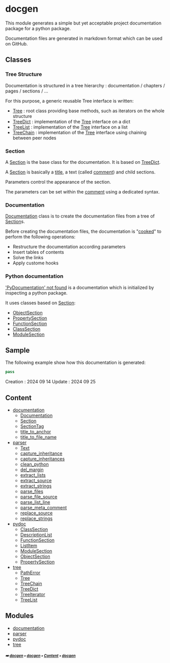 # docgen

This module generates a simple but yet acceptable project documentation package
for a python package.

Documentation files are generated in markdown format which can be used on GitHub.

## Classes

### Tree Structure

Documentation is structured in a tree hierarchy : documentation / chapters / pages / sections / ...

For this purpose, a generic reusable Tree interface is written:
- [Tree](tree-tree.md#tree) : root class providing base methods, such as iterators on the whole structure
- [TreeDict](tree-treedict.md#treedict) : implementation of the [Tree](tree-tree.md#tree) interface on a dict
- [TreeList](tree-treelist.md#treelist) : implementation of the [Tree](tree-tree.md#tree) interface on a list
- [TreeChain](tree-treechain.md#treechain) : implementation of the [Tree](tree-tree.md#tree) interface using chaining between peer nodes

### Section

A [Section](docum-section.md#section) is the base class for the documentation. It is based on [TreeDict](tree-treedict.md#treedict).

A [Section](docum-section.md#section) is basically a [title](docum-section.md#title), a text (called [comment](docum-section.md#comment)) and child sections.

Parameters control the appearance of the section.

The parameters can be set within the [comment](docum-section.md#comment) using a dedicated syntax.

### Documentation

[Documentation](docum-documentation.md#documentation) class is to create the documentation files from a tree of [Section](docum-section.md#section)s.

Before creating the documentation files, the documentation is "[cooked](docum-documentation.md#cook)" to perform
the following operations:
- Restructure the documentation according parameters
- Insert tables of contents
- Solve the links
- Apply custome hooks

### Python documentation

['PyDocumentation' not found]() is a documentation which is initialized by inspecting
a python package.

It uses classes based on [Section](docum-section.md#section):
- [ObjectSection](pydoc-objectsection.md#objectsection)
- [PropertySection](pydoc-propertysection.md#propertysection)
- [FunctionSection](pydoc-functionsection.md#functionsection)
- [ClassSection](pydoc-classsection.md#classsection)
- [ModuleSection](pydoc-modulesection.md#modulesection)

## Sample

The following example show how this documentation is generated:
    
``` python
pass
````



Creation : 2024 09 14
Update   : 2024 09 25

## Content

- [documentation](docum---documentation.md#documentation)
  - [Documentation](docum-documentation.md#documentation)
  - [Section](docum-section.md#section)
  - [SectionTag](docum-sectiontag.md#sectiontag)
  - [title_to_anchor](docum---documentation.md#title_to_anchor)
  - [title_to_file_name](docum---documentation.md#title_to_file_name)
- [parser](parse---parser.md#parser)
  - [Text](parse-text.md#text)
  - [capture_inheritance](parse---parser.md#capture_inheritance)
  - [capture_inheritances](parse---parser.md#capture_inheritances)
  - [clean_python](parse---parser.md#clean_python)
  - [del_margin](parse---parser.md#del_margin)
  - [extract_lists](parse---parser.md#extract_lists)
  - [extract_source](parse---parser.md#extract_source)
  - [extract_strings](parse---parser.md#extract_strings)
  - [parse_files](parse---parser.md#parse_files)
  - [parse_file_source](parse---parser.md#parse_file_source)
  - [parse_list_line](parse---parser.md#parse_list_line)
  - [parse_meta_comment](parse---parser.md#parse_meta_comment)
  - [replace_source](parse---parser.md#replace_source)
  - [replace_strings](parse---parser.md#replace_strings)
- [pydoc](pydoc---pydoc.md#pydoc)
  - [ClassSection](pydoc-classsection.md#classsection)
  - [DescriptionList](pydoc-descriptionlist.md#descriptionlist)
  - [FunctionSection](pydoc-functionsection.md#functionsection)
  - [ListItem](pydoc-listitem.md#listitem)
  - [ModuleSection](pydoc-modulesection.md#modulesection)
  - [ObjectSection](pydoc-objectsection.md#objectsection)
  - [PropertySection](pydoc-propertysection.md#propertysection)
- [tree](tree---tree.md#tree)
  - [PathError](tree-patherror.md#patherror)
  - [Tree](tree-tree.md#tree)
  - [TreeChain](tree-treechain.md#treechain)
  - [TreeDict](tree-treedict.md#treedict)
  - [TreeIterator](tree-treeiterator.md#treeiterator)
  - [TreeList](tree-treelist.md#treelist)

## Modules



- [documentation](docum---documentation.md#documentation)
- [parser](parse---parser.md#parser)
- [pydoc](pydoc---pydoc.md#pydoc)
- [tree](tree---tree.md#tree)

##### <sub>:arrow_right: [docgen](index.md#docgen) :black_small_square: [docgen](index.md#docgen) :black_small_square: [Content](index.md#content) :black_small_square: [docgen](index.md#docgen)</sub>